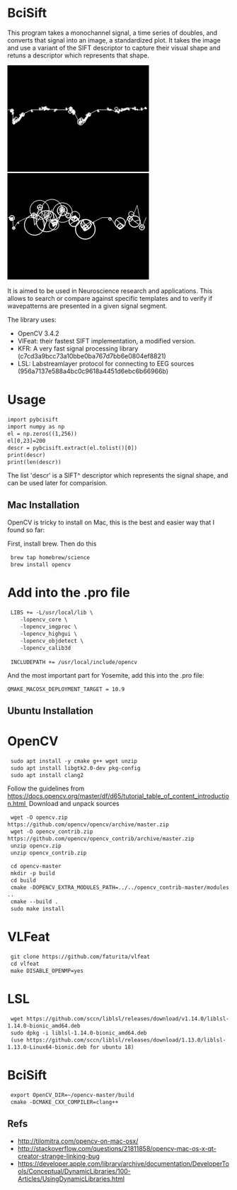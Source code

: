 # BciSift 

This program takes a monochannel signal, a time series of doubles, and converts that signal into an image, a standardized plot.  It takes the image and use a variant of the SIFT descriptor to capture their visual shape and retuns a descriptor which represents that shape.

![SIFT](images/sift.png)
![SIFT](images/sift2.png)

It is aimed to be used in Neuroscience research and applications. This allows to search or compare against specific templates and to verify
if wavepatterns are presented in a given signal segment.

The library uses:

- OpenCV 3.4.2
- VlFeat: their fastest SIFT implementation, a modified version.
- KFR: A very fast signal processing library (c7cd3a9bcc73a10bbe0ba767d7bb6e0804ef8821)
- LSL: Labstreamlayer protocol for connecting to EEG sources (956a7137e588a4bc0c9618a4451d6ebc6b66966b)

# Usage

```
import pybcisift
import numpy as np
el = np.zeros((1,256))
el[0,23]=200
descr = pybcisift.extract(el.tolist()[0])
print(descr)
print(len(descr))
```

The list 'descr' is a SIFT^ descriptor which represents the signal shape, and can be used later for comparision.

## Mac Installation

OpenCV is tricky to install on Mac, this is the best and easier way that I found so far:

First, install brew.  Then do this

```
 brew tap homebrew/science
 brew install opencv
```
 
# Add into the .pro file

```
 LIBS += -L/usr/local/lib \
    -lopencv_core \
    -lopencv_imgproc \
    -lopencv_highgui \
    -lopencv_objdetect \
    -lopencv_calib3d

 INCLUDEPATH += /usr/local/include/opencv
```

And the most important part for Yosemite, add this into the .pro file:

```
QMAKE_MACOSX_DEPLOYMENT_TARGET = 10.9
```

## Ubuntu Installation

# OpenCV

```
 sudo apt install -y cmake g++ wget unzip
 sudo apt install libgtk2.0-dev pkg-config
 sudo apt install clang2
 ```

Follow the guidelines from https://docs.opencv.org/master/df/d65/tutorial_table_of_content_introduction.html 
Download and unpack sources

```
 wget -O opencv.zip https://github.com/opencv/opencv/archive/master.zip
 wget -O opencv_contrib.zip https://github.com/opencv/opencv_contrib/archive/master.zip
 unzip opencv.zip
 unzip opencv_contrib.zip 
 ```

```
 cd opencv-master
 mkdir -p build
 cd build
 cmake -DOPENCV_EXTRA_MODULES_PATH=../../opencv_contrib-master/modules ..
 cmake --build .
 sudo make install
 ```
 
# VLFeat

```
 git clone https://github.com/faturita/vlfeat
 cd vlfeat
 make DISABLE_OPENMP=yes
 ```
 
# LSL

```
 wget https://github.com/sccn/liblsl/releases/download/v1.14.0/liblsl-1.14.0-bionic_amd64.deb
 sudo dpkg -i liblsl-1.14.0-bionic_amd64.deb
 (use https://github.com/sccn/liblsl/releases/download/1.13.0/liblsl-1.13.0-Linux64-bionic.deb for ubuntu 18)
 ```
 
# BciSift

```
 export OpenCV_DIR=~/opencv-master/build
 cmake -DCMAKE_CXX_COMPILER=clang++
 ```

## Refs

* http://tilomitra.com/opencv-on-mac-osx/
* http://stackoverflow.com/questions/21811858/opencv-mac-os-x-qt-creator-strange-linking-bug
* https://developer.apple.com/library/archive/documentation/DeveloperTools/Conceptual/DynamicLibraries/100-Articles/UsingDynamicLibraries.html
